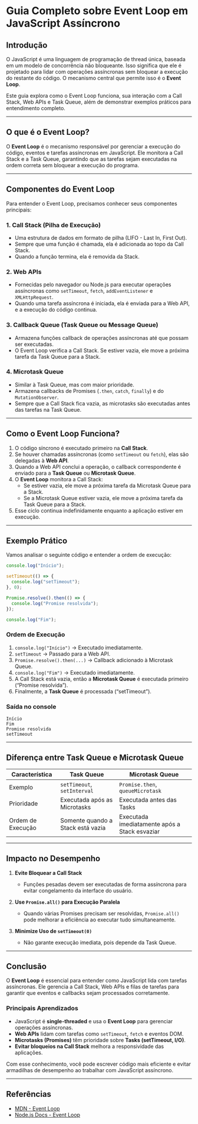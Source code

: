# Guia Completo sobre Event Loop em JavaScript Assíncrono

## Introdução

O JavaScript é uma linguagem de programação de thread única, baseada em um modelo de concorrência não bloqueante. Isso significa que ele é projetado para lidar com operações assíncronas sem bloquear a execução do restante do código. O mecanismo central que permite isso é o **Event Loop**.

Este guia explora como o Event Loop funciona, sua interação com a Call Stack, Web APIs e Task Queue, além de demonstrar exemplos práticos para entendimento completo.

---

## O que é o Event Loop?

O **Event Loop** é o mecanismo responsável por gerenciar a execução do código, eventos e tarefas assíncronas em JavaScript. Ele monitora a Call Stack e a Task Queue, garantindo que as tarefas sejam executadas na ordem correta sem bloquear a execução do programa.

---

## Componentes do Event Loop

Para entender o Event Loop, precisamos conhecer seus componentes principais:

### 1. **Call Stack (Pilha de Execução)**

- Uma estrutura de dados em formato de pilha (LIFO - Last In, First Out).
- Sempre que uma função é chamada, ela é adicionada ao topo da Call Stack.
- Quando a função termina, ela é removida da Stack.

### 2. **Web APIs**

- Fornecidas pelo navegador ou Node.js para executar operações assíncronas como `setTimeout`, `fetch`, `addEventListener` e `XMLHttpRequest`.
- Quando uma tarefa assíncrona é iniciada, ela é enviada para a Web API, e a execução do código continua.

### 3. **Callback Queue (Task Queue ou Message Queue)**

- Armazena funções callback de operações assíncronas até que possam ser executadas.
- O Event Loop verifica a Call Stack. Se estiver vazia, ele move a próxima tarefa da Task Queue para a Stack.

### 4. **Microtask Queue**

- Similar à Task Queue, mas com maior prioridade.
- Armazena callbacks de Promises (`.then`, `catch`, `finally`) e do `MutationObserver`.
- Sempre que a Call Stack fica vazia, as microtasks são executadas antes das tarefas na Task Queue.

---

## Como o Event Loop Funciona?

1. O código síncrono é executado primeiro na **Call Stack**.
2. Se houver chamadas assíncronas (como `setTimeout` ou `fetch`), elas são delegadas à **Web API**.
3. Quando a Web API conclui a operação, o callback correspondente é enviado para a **Task Queue** ou **Microtask Queue**.
4. O **Event Loop** monitora a Call Stack:
   - Se estiver vazia, ele move a próxima tarefa da Microtask Queue para a Stack.
   - Se a Microtask Queue estiver vazia, ele move a próxima tarefa da Task Queue para a Stack.
5. Esse ciclo continua indefinidamente enquanto a aplicação estiver em execução.

---

## Exemplo Prático

Vamos analisar o seguinte código e entender a ordem de execução:

```javascript
console.log("Início");

setTimeout(() => {
  console.log("setTimeout");
}, 0);

Promise.resolve().then(() => {
  console.log("Promise resolvida");
});

console.log("Fim");
```

### Ordem de Execução

1. `console.log("Início")` → Executado imediatamente.
2. `setTimeout` → Passado para a Web API.
3. `Promise.resolve().then(...)` → Callback adicionado à Microtask Queue.
4. `console.log("Fim")` → Executado imediatamente.
5. A Call Stack está vazia, então a **Microtask Queue** é executada primeiro (“Promise resolvida”).
6. Finalmente, a **Task Queue** é processada (“setTimeout”).

### Saída no console

```pw
Início
Fim
Promise resolvida
setTimeout
```

---

## Diferença entre Task Queue e Microtask Queue

| Característica    | Task Queue                        | Microtask Queue                               |
| ----------------- | --------------------------------- | --------------------------------------------- |
| Exemplo           | `setTimeout`, `setInterval`       | `Promise.then`, `queueMicrotask`              |
| Prioridade        | Executada após as Microtasks      | Executada antes das Tasks                     |
| Ordem de Execução | Somente quando a Stack está vazia | Executada imediatamente após a Stack esvaziar |

---

## Impacto no Desempenho

1. **Evite Bloquear a Call Stack**

   - Funções pesadas devem ser executadas de forma assíncrona para evitar congelamento da interface do usuário.

2. **Use `Promise.all()` para Execução Paralela**

   - Quando várias Promises precisam ser resolvidas, `Promise.all()` pode melhorar a eficiência ao executar tudo simultaneamente.

3. **Minimize Uso de `setTimeout(0)`**
   - Não garante execução imediata, pois depende da Task Queue.

---

## Conclusão

O **Event Loop** é essencial para entender como JavaScript lida com tarefas assíncronas. Ele gerencia a Call Stack, Web APIs e filas de tarefas para garantir que eventos e callbacks sejam processados corretamente.

### Principais Aprendizados

- JavaScript é **single-threaded** e usa o **Event Loop** para gerenciar operações assíncronas.
- **Web APIs** lidam com tarefas como `setTimeout`, `fetch` e eventos DOM.
- **Microtasks (Promises)** têm prioridade sobre **Tasks (setTimeout, I/O)**.
- **Evitar bloqueios na Call Stack** melhora a responsividade das aplicações.

Com esse conhecimento, você pode escrever código mais eficiente e evitar armadilhas de desempenho ao trabalhar com JavaScript assíncrono.

---

## Referências

- [MDN - Event Loop](https://developer.mozilla.org/pt-BR/docs/Web/JavaScript/EventLoop)
- [Node.js Docs - Event Loop](https://nodejs.org/pt/docs/guides/event-loop-timers-and-nexttick/)
